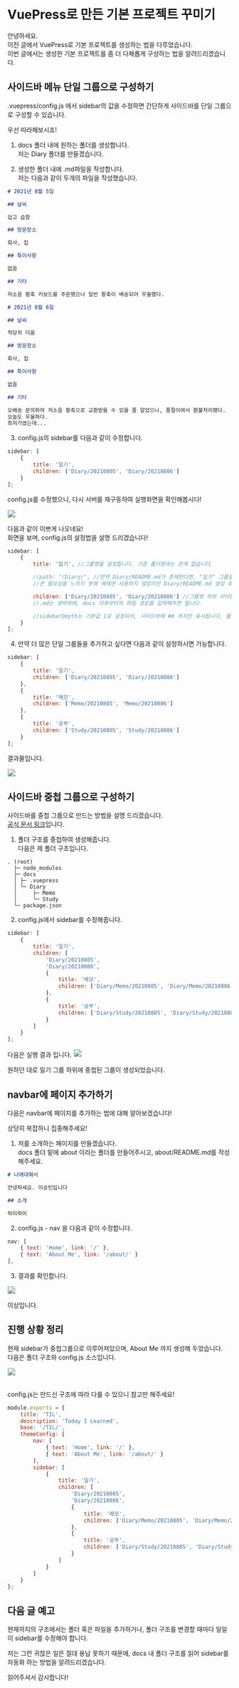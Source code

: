 # VuePress로 만든 기본 프로젝트 꾸미기

안녕하세요.  
 이전 글에서 VuePress로 기본 프로젝트를 생성하는 법을 다루었습니다.  
 이번 글에서는 생성한 기본 프로젝트를 좀 더 다채롭게 구성하는 법을 알려드리겠습니다.

## 사이드바 메뉴 단일 그룹으로 구성하기

.vuepress/config.js 에서 sidebar의 값을 수정하면 간단하게 사이드바를 단일 그룹으로 구성할 수 있습니다.

우선 따라해보시죠!

1. docs 폴더 내에 원하는 폴더를 생성합니다.  
   저는 Diary 폴더를 만들겠습니다.

2. 생성한 폴더 내에 .md파일을 작성합니다.  
   저는 다음과 같이 두개의 파일을 작성했습니다.

```md
# 2021년 8월 5일

## 날씨

덥고 습함

## 방문장소

회사, 집

## 특이사항

없음

## 기타

저소음 황축 키보드를 주문했으나 일반 황축이 배송되어 우울했다.
```

```md
# 2021년 8월 6일

## 날씨

적당히 더움

## 방문장소

회사, 집

## 특이사항

없음

## 기타

오배송 문의하여 저소음 황축으로 교환받을 수 있을 줄 알았으나, 품절이여서 환불처리됐다.
오늘도 우울하다.
최저가였는데...
```

3. config.js의 sidebar를 다음과 같이 수정합니다.

```javascript
sidebar: [
	{
		title: '일기',
		children: ['Diary/20210805', 'Diary/20210806']
	}
];
```

config.js를 수정했으니, 다시 서버를 재구동하여 실행화면을 확인해봅시다!

<img src="http://localhost:8080/TIL/vuepress-02.jpg" style="border: solid 1px #e0e0e0;">

다음과 같이 이쁘게 나오네요!  
화면을 보며, config.js의 설정법을 설명 드리겠습니다!

```javascript
sidebar: [
	{
		title: '일기', //그룹명을 설정합니다. 기존 폴더명과는 관계 없습니다.

		//path: "/Diary/", //만약 Diary/README.md가 존재한다면, "일기" 그룹을 클릭 시 해당 페이지를 보여줍니다.
		//큰 필요성을 느끼지 못해 예제엔 사용하지 않았지만 Diary/README.md 생성 후 path:"/Diary/"를 입력해서 사용해보시면 바로 알 수 있습니다!

		children: ['Diary/20210805', 'Diary/20210806'] //그룹명 하위 아이템을 선언합니다.
		//.md는 생략하며, docs 이후부터의 파일 경로를 입력해주면 됩니다.

		//sidebarDepth는 기본값 1로 설정되어, 사이드바에 ## 까지만 표시됩니다. 물론 원하는대로 설정 가능합니다.
	}
];
```

4. 만약 더 많은 단일 그룹들을 추가하고 싶다면 다음과 같이 설정하시면 가능합니다.

```javascript
sidebar: [
	{
		title: '일기',
		children: ['Diary/20210805', 'Diary/20210806']
	},
	{
		title: '메모',
		children: ['Memo/20210805', 'Memo/20210806']
	},
	{
		title: '공부',
		children: ['Study/20210805', 'Study/20210806']
	}
];
```

결과물입니다.

<img src="http://localhost:8080/TIL/vuepress-03.jpg" style="border: solid 1px #e0e0e0;">

## 사이드바 중첩 그룹으로 구성하기

사이드바를 중첩 그룹으로 만드는 방법을 설명 드리겠습니다.  
[공식 문서 링크](https://vuepress.vuejs.org/theme/default-theme-config.html#sidebar-groups)입니다.

1. 폴더 구조를 중첩하여 생성해줍니다.  
   다음은 제 폴더 구조입니다.

```
. (root)
  ├─ node_modules
  ├─ docs
  │ ├─ .vuepress
  │ └─ Diary
  │     ├─ Memo
  │     └─ Study
  └─ package.json
```

2. config.js에서 sidebar를 수정해줍니다.

```javascript
sidebar: [
	{
		title: '일기',
		children: [
			'Diary/20210805',
			'Diary/20210806',
			{
				title: '메모',
				children: ['Diary/Memo/20210805', 'Diary/Memo/20210806']
			},
			{
				title: '공부',
				children: ['Diary/Study/20210805', 'Diary/Study/20210806']
			}
		]
	}
];
```

다음은 실행 결과 입니다.
<img src="http://localhost:8080/TIL/vuepress-04.jpg" style="border: solid 1px #e0e0e0;">

원하던 대로 일기 그룹 하위에 중첩된 그룹이 생성되었습니다.

## navbar에 페이지 추가하기

다음은 navbar에 페이지를 추가하는 법에 대해 알아보겠습니다!

상당히 복잡하니 집중해주세요!

1. 저를 소개하는 페이지를 만들겠습니다.  
   docs 폴더 밑에 about 이라는 폴더를 만들어주시고, about/README.md를 작성해주세요.

```md
# 나에대해서

안녕하세요. 이승민입니다

## 소개

하이하이
```

2. config.js - nav 을 다음과 같이 수정합니다.

```javascript
nav: [
    { text: 'Home', link: '/' },
    { text: 'About Me', link: '/about/' }
],
```

3. 결과를 확인합니다.
<img src="http://localhost:8080/TIL/vuepress-05.jpg" style="border: solid 1px #e0e0e0;">

이상입니다.

## 진행 상황 정리

현재 sidebar가 중첩그룹으로 이루어져있으며, About Me 까지 생성해 두었습니다.   
다음은 폴더 구조와 config.js 소스입니다.

<img src="http://localhost:8080/TIL/vuepress-06.jpg" style="border: solid 1px #e0e0e0;">

<br/> config.js는 만드신 구조에 따라 다를 수 있으니 참고만 해주세요!
```javascript
module.exports = {
	title: 'TIL', 
	description: 'Today I Learned', 
	base: '/TIL/',
	themeConfig: {
		nav: [
			{ text: 'Home', link: '/' },
			{ text: 'About Me', link: '/about/' }
		],
		sidebar: [
			{
				title: '일기',
				children: [
					'Diary/20210805',
					'Diary/20210806',
					{
						title: '메모',
						children: ['Diary/Memo/20210805', 'Diary/Memo/20210806']
					},
					{
						title: '공부',
						children: ['Diary/Study/20210805', 'Diary/Study/20210806']
					}
				]
			}
		]
	}
};
```

## 다음 글 예고
현재까지의 구조에서는 폴더 혹은 파일을 추가하거나, 폴더 구조를 변경할 때마다 일일이 sidebar를 수정해야 합니다.   

저는 그런 귀찮은 일은 절대 용납 못하기 때문에, docs 내 폴더 구조를 읽어 sidebar를 자동화 하는 방법을 알려드리겠습니다.   

읽어주셔서 감사합니다!